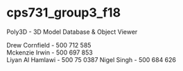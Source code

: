 # cps731_group3_f18
Poly3D - 3D Model Database &amp; Object Viewer  

Drew Cornfield - 500 712 585  
Mckenzie Irwin - 500 697 853  
Liyan Al Hamlawi - 500 75 0387
Nigel Singh  - 500 684 626

